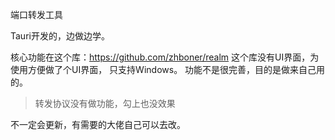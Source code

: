 端口转发工具

Tauri开发的，边做边学。

核心功能在这个库：https://github.com/zhboner/realm
这个库没有UI界面，为使用方便做了个UI界面，
只支持Windows。 功能不是很完善，目的是做来自己用的。

> 转发协议没有做功能，勾上也没效果

不一定会更新，有需要的大佬自己可以去改。